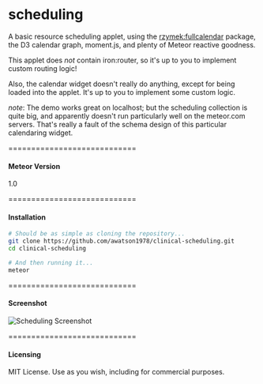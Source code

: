 scheduling
=================

A basic resource scheduling applet, using the [rzymek:fullcalendar](https://atmospherejs.com/rzymek/fullcalendar) package, the D3 calendar graph, moment.js, and plenty of Meteor reactive goodness.  

This applet does *not* contain iron:router, so it's up to you to implement custom routing logic!

Also, the calendar widget doesn't really do anything, except for being loaded into the applet.  It's up to you to implement some custom logic.  

*note*: The demo works great on localhost; but the scheduling collection is quite big, and apparently doesn't run particularly well on the meteor.com servers.  That's really a fault of the schema design of this particular calendaring widget.


============================
#### Meteor Version  

1.0

============================
#### Installation  


````sh
# Should be as simple as cloning the repository...  
git clone https://github.com/awatson1978/clinical-scheduling.git
cd clinical-scheduling

# And then running it...
meteor
````
============================
#### Screenshot  

![Scheduling Screenshot](https://raw.githubusercontent.com/awatson1978/clinical-scheduling/master/public/scheduling-screenshot.png)  

============================
#### Licensing

MIT License. Use as you wish, including for commercial purposes.
